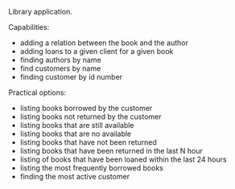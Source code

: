 Library application.

Capabilities:
- adding a relation between the book and the author
- adding loans to a given client for a given book
- finding authors by name
- find customers by name
- finding customer by id number

Practical options:
- listing books borrowed by the customer
- listing books not returned by the customer
- listing books that are still available 
- listing books that are no available
- listing books that have not been returned
- listing books that have been returned in the last N hour
- listing of books that have been loaned within the last 24 hours
- listing the most frequently borrowed books
- finding the most active customer
